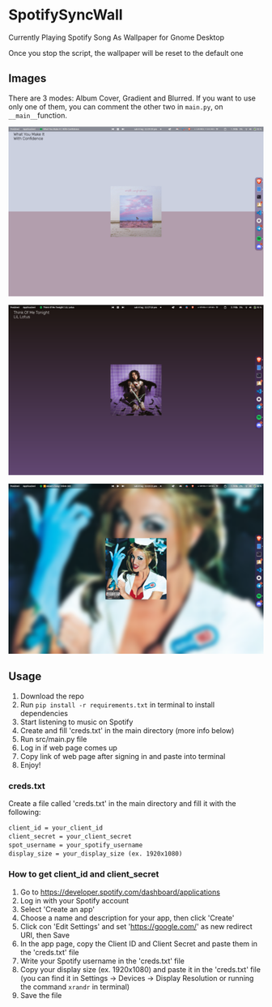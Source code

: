 # SpotifySyncWall

 Currently Playing Spotify Song As Wallpaper for Gnome Desktop

 Once you stop the script, the wallpaper will be reset to the default one

## Images

There are 3 modes: Album Cover, Gradient and Blurred. If you want to use only one of them, you can comment the other two in `main.py`, on `__main__`function.

![Album Cover mode](src/img/AlbumCover.png)

![Gradient mode](src/img/gradient.png)

![Blurred mode](src/img/blurred.png)

## Usage

1. Download the repo
2. Run `pip install -r requirements.txt` in terminal to install dependencies
3. Start listening to music on Spotify
4. Create and fill 'creds.txt' in the main directory (more info below)
5. Run src/main.py file
6. Log in if web page comes up
7. Copy link of web page after signing in and paste into terminal
8. Enjoy!

### creds.txt

Create a file called 'creds.txt' in the main directory and fill it with the following:

``` txt
client_id = your_client_id
client_secret = your_client_secret
spot_username = your_spotify_username
display_size = your_display_size (ex. 1920x1080)
```

### How to get client_id and client_secret

1. Go to <https://developer.spotify.com/dashboard/applications>
2. Log in with your Spotify account
3. Select 'Create an app'
4. Choose a name and description for your app, then click 'Create'
5. Click con 'Edit Settings' and set '<https://google.com/>' as new redirect URI, then Save
6. In the app page, copy the Client ID and Client Secret and paste them in the 'creds.txt' file
7. Write your Spotify username in the 'creds.txt' file
8. Copy your display size (ex. 1920x1080) and paste it in the 'creds.txt' file (you can find it in Settings -> Devices -> Display Resolution or running the command `xrandr` in terminal)
9. Save the file
